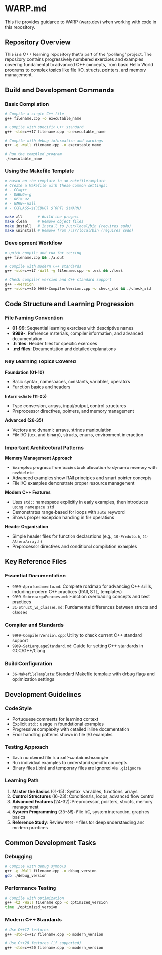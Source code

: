 # WARP.md

This file provides guidance to WARP (warp.dev) when working with code in this repository.

## Repository Overview

This is a C++ learning repository that's part of the "polilang" project. The repository contains progressively numbered exercises and examples covering fundamental to advanced C++ concepts, from basic Hello World programs to complex topics like file I/O, structs, pointers, and memory management.

## Build and Development Commands

### Basic Compilation
```bash
# Compile a single C++ file
g++ filename.cpp -o executable_name

# Compile with specific C++ standard
g++ -std=c++17 filename.cpp -o executable_name

# Compile with debug information and warnings
g++ -g -Wall filename.cpp -o executable_name

# Run the compiled program
./executable_name
```

### Using the Makefile Template
```bash
# Based on the template in 36-MakefileTamplate
# Create a Makefile with these common settings:
# - CC=g++
# - DEBUG=-g
# - OPT=-O2
# - WARN=-Wall
# - CCFLAGS=$(DEBUG) $(OPT) $(WARN)

make all       # Build the project
make clean     # Remove object files
make install   # Install to /usr/local/bin (requires sudo)
make uninstall # Remove from /usr/local/bin (requires sudo)
```

### Development Workflow
```bash
# Quick compile and run for testing
g++ filename.cpp && ./a.out

# Compile with modern C++ standards
g++ -std=c++17 -Wall -g filename.cpp -o test && ./test

# Check compiler version and C++ standard support
g++ --version
g++ -std=c++20 9999-CompilerVersion.cpp -o check_std && ./check_std
```

## Code Structure and Learning Progression

### File Naming Convention
- **01-99**: Sequential learning exercises with descriptive names
- **9999-**: Reference materials, compiler information, and advanced documentation
- **.h files**: Header files for specific exercises
- **.md files**: Documentation and detailed explanations

### Key Learning Topics Covered

**Foundation (01-10)**
- Basic syntax, namespaces, constants, variables, operators
- Function basics and headers

**Intermediate (11-25)**
- Type conversion, arrays, input/output, control structures
- Preprocessor directives, pointers, and memory management

**Advanced (26-35)**
- Vectors and dynamic arrays, strings manipulation
- File I/O (text and binary), structs, enums, environment interaction

### Important Architectural Patterns

**Memory Management Approach**
- Examples progress from basic stack allocation to dynamic memory with `new`/`delete`
- Advanced examples show RAII principles and smart pointer concepts
- File I/O examples demonstrate proper resource management

**Modern C++ Features**
- Uses `std::` namespace explicitly in early examples, then introduces `using namespace std`
- Demonstrates range-based for loops with `auto` keyword
- Shows proper exception handling in file operations

**Header Organization**
- Simple header files for function declarations (e.g., `10-Produto.h`, `14-AlteraArray.h`)
- Preprocessor directives and conditional compilation examples

## Key Reference Files

### Essential Documentation
- `9999-Aprofundamento.md`: Complete roadmap for advancing C++ skills, including modern C++ practices (RAII, STL, templates)
- `9999-SobrecargaFuncoes.md`: Function overloading concepts and best practices
- `31-Struct_vs_Classes.md`: Fundamental differences between structs and classes

### Compiler and Standards
- `9999-CompilerVersion.cpp`: Utility to check current C++ standard support
- `9999-SetLanguageStandard.md`: Guide for setting C++ standards in GCC/G++/Clang

### Build Configuration
- `36-MakefileTamplate`: Standard Makefile template with debug flags and optimization settings

## Development Guidelines

### Code Style
- Portuguese comments for learning context
- Explicit `std::` usage in foundational examples
- Progressive complexity with detailed inline documentation
- Error handling patterns shown in file I/O examples

### Testing Approach
- Each numbered file is a self-contained example
- Run individual examples to understand specific concepts
- Binary files (.bin) and temporary files are ignored via `.gitignore`

### Learning Path
1. **Master the Basics** (01-15): Syntax, variables, functions, arrays
2. **Control Structures** (16-23): Conditionals, loops, advanced flow control
3. **Advanced Features** (24-32): Preprocessor, pointers, structs, memory management
4. **System Programming** (33-35): File I/O, system interaction, graphics basics
5. **Reference Study**: Review `9999-*` files for deep understanding and modern practices

## Common Development Tasks

### Debugging
```bash
# Compile with debug symbols
g++ -g -Wall filename.cpp -o debug_version
gdb ./debug_version
```

### Performance Testing
```bash
# Compile with optimization
g++ -O2 -Wall filename.cpp -o optimized_version
time ./optimized_version
```

### Modern C++ Standards
```bash
# Use C++17 features
g++ -std=c++17 filename.cpp -o modern_version

# Use C++20 features (if supported)
g++ -std=c++20 filename.cpp -o modern_version
```